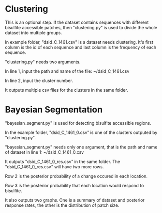 # Clustering

This is an optional step. If the dataset contains sequences with different bisulfite accessible patches, then "clustering.py" is used to divide the whole dataset into multiple groups.

In example folder, "dsid_C_1461.csv" is a dataset needs clustering. It's first column is the id of each sequence and last column is the frequency of each sequence.

"clustering.py" needs two arguments.

In line 1, input the path and name of the file: ~/dsid_C_1461.csv

In line 2, input the cluster number.

It outputs multiple csv files for the clusters in the same folder.

# Bayesian Segmentation

"bayesian_segment.py" is used for detecting bisulfite accessible regions.

In the example folder, "dsid_C_1461_0.csv" is one of the clusters outputed by "clustering.py".

"bayesian_segment.py" needs only one argument, that is the path and name of dataset in line 1: ~/dsid_C_1461_0.csv

It outputs "dsid_C_1461_0_res.csv" in the same folder. The "dsid_C_1461_0_res.csv" will have two more rows.

Row 2 is the posterior probability of a change occured in each location.

Row 3 is the posterior probability that each location would respond to bisulfite.

It also outputs two graphs. One is a summary of dataset and posterior response rates, the other is the distribution of patch size.
